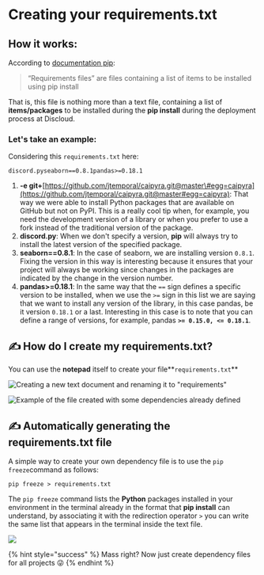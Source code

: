 # Creating your requirements.txt

## How it works: <a id="how-it-works"></a>

According to [documentation pip](https://pip.pypa.io/en/stable/user_guide/#requirements-files):

> “Requirements files” are files containing a list of items to be installed using pip install

That is, this file is nothing more than a text file, containing a list of **items/packages** to be installed during the **pip install** during the deployment process at Discloud.

### Let's take an example: <a id="example"></a>

Considering this `requirements.txt` here:

```text
discord.pyseaborn==0.8.1pandas>=0.18.1
```

1. **-e git+**[https://github.com/jtemporal/caipyra.git@master\#egg=caipyra](https://github.com/jtemporal/caipyra.git@master#egg=caipyra): That way we were able to install Python packages that are available on GitHub but not on PyPI. This is a really cool tip when, for example, you need the development version of a library or when you prefer to use a fork instead of the traditional version of the package.
2. **discord.py**: When we don't specify a version, **pip** will always try to install the latest version of the specified package.
3. **seaborn==0.8.1**: In the case of seaborn, we are installing version `0.8.1`. Fixing the version in this way is interesting because it ensures that your project will always be working since changes in the packages are indicated by the change in the version number.
4. **pandas&gt;=0.18.1**: In the same way that the `==` sign defines a specific version to be installed, when we use the `>=` sign in this list we are saying that we want to install any version of the library, in this case pandas, be it version `0.18.1` or a last. Interesting in this case is to note that you can define a range of versions, for example, pandas **`>= 0.15.0, <= 0.18.1`**.

## ✍ How do I create my requirements.txt? <a id="how-do-i-create-my-requirements"></a>

You can use the **notepad** itself to create your file**`requirements.txt`**

![Creating a new text document and renaming it to &quot;requirements&quot;](https://gblobscdn.gitbook.com/assets%2F-LmveSmUr3rXxq5cvnW5%2F-Lo37pedEcHScUREaiNT%2F-Lo38VUKQA6g1lawDZuX%2Fimage.png?alt=media&token=1e154379-88a8-45b0-9c44-12d9e9239332)

![Example of the file created with some dependencies already defined](https://gblobscdn.gitbook.com/assets%2F-LmveSmUr3rXxq5cvnW5%2F-Lo37pedEcHScUREaiNT%2F-Lo38ccqqArRdA8v0lY7%2Fimage.png?alt=media&token=28e6e8be-b2bc-4185-986e-c09c075a3e4a)

## ✍ Automatically generating the requirements.txt file <a id="automatically-generating-the-requirements-file"></a>

A simple way to create your own dependency file is to use the `pip freeze`command as follows:

```text
pip freeze > requirements.txt
```

The `pip freeze` command lists the **Python** packages installed in your environment in the terminal already in the format that **pip install** can understand, by associating it with the redirection operator `>` you can write the same list that appears in the terminal inside the text file.

![](https://gblobscdn.gitbook.com/assets%2F-LmveSmUr3rXxq5cvnW5%2F-LqNJ2UAwWkmlo9zRSd_%2F-LqNJ4Kl4FXgmGC47AdD%2FCapturar.PNG?alt=media&token=14e0645b-483a-4b18-85b3-4fdf1c8a0cd2)

{% hint style="success" %}
Mass right? Now just create dependency files for all projects 😜
{% endhint %}

